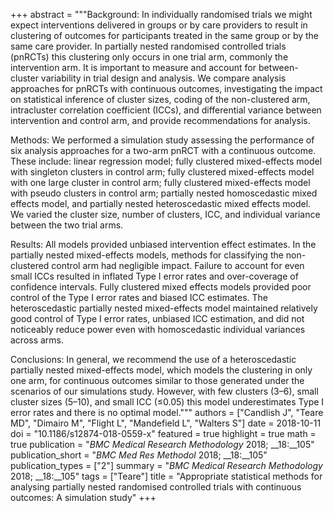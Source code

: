 +++
abstract = """Background: In individually randomised trials we might expect interventions delivered in groups or by care providers to result in clustering of outcomes for participants treated in the same group or by the same care provider. In partially nested randomised controlled trials (pnRCTs) this clustering only occurs in one trial arm, commonly the intervention arm. It is important to measure and account for between-cluster variability in trial design and analysis. We compare analysis approaches for pnRCTs with continuous outcomes, investigating the impact on statistical inference of cluster sizes, coding of the non-clustered arm, intracluster correlation coefficient (ICCs), and differential variance between intervention and control arm, and provide recommendations for analysis.

Methods: We performed a simulation study assessing the performance of six analysis approaches for a two-arm pnRCT with a continuous outcome. These include: linear regression model; fully clustered mixed-effects model with singleton clusters in control arm; fully clustered mixed-effects model with one large cluster in control arm; fully clustered mixed-effects model with pseudo clusters in control arm; partially nested homoscedastic mixed effects model, and partially nested heteroscedastic mixed effects model. We varied the cluster size, number of clusters, ICC, and individual variance between the two trial arms.

Results: All models provided unbiased intervention effect estimates. In the partially nested mixed-effects models, methods for classifying the non-clustered control arm had negligible impact. Failure to account for even small ICCs resulted in inflated Type I error rates and over-coverage of confidence intervals. Fully clustered mixed effects models provided poor control of the Type I error rates and biased ICC estimates. The heteroscedastic partially nested mixed-effects model maintained relatively good control of Type I error rates, unbiased ICC estimation, and did not noticeably reduce power even with homoscedastic individual variances across arms.

Conclusions: In general, we recommend the use of a heteroscedastic partially nested mixed-effects model, which models the clustering in only one arm, for continuous outcomes similar to those generated under the scenarios of our simulations study. However, with few clusters (3–6), small cluster sizes (5–10), and small ICC (≤0.05) this model underestimates Type I error rates and there is no optimal model."""
authors = ["Candlish J", "Teare MD", "Dimairo M", "Flight L", "Mandefield L", "Walters S"]
date = 2018-10-11
doi = "10.1186/s12874-018-0559-x"
featured = true
highlight = true
math = true
publication = "*BMC Medical Research Methodology* 2018; __18:__105"
publication_short = "*BMC Med Res Methodol* 2018; __18:__105"
publication_types = ["2"]
summary = "*BMC Medical Research Methodology* 2018; __18:__105"
tags = ["Teare"]
title = "Appropriate statistical methods for analysing partially nested randomised controlled trials with continuous outcomes: A simulation study"
+++
